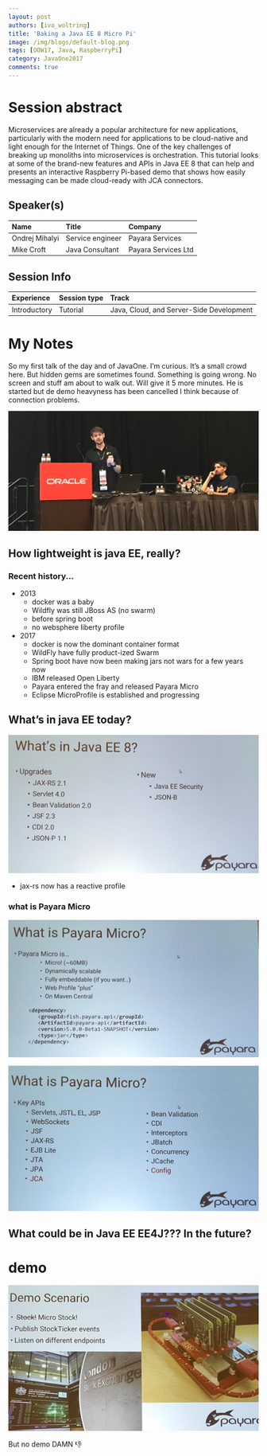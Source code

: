 ```yaml
---
layout: post
authors: [ivo_woltring]
title: 'Baking a Java EE 8 Micro Pi'
image: /img/blogs/default-blog.png
tags: [OOW17, Java, RaspberryPi]
category: JavaOne2017
comments: true
---
```


# Session abstract

Microservices are already a popular architecture for new applications, particularly with the modern need for applications to be cloud-native and light enough for the Internet of Things. One of the key challenges of breaking up monoliths into microservices is orchestration. This tutorial looks at some of the brand-new features and APIs in Java EE 8 that can help and presents an interactive Raspberry Pi-based demo that shows how easily messaging can be made cloud-ready with JCA connectors.
<!--more-->
## Speaker(s)

|Name|Title|Company|
|:---|:---|:---|
|Ondrej Mihalyi|Service engineer|Payara Services|
|Mike Croft|Java Consultant|Payara Services Ltd|


## Session Info

| Experience | Session type | Track  |
|:-----------|:-------------|:-------|
| Introductory | Tutorial | Java, Cloud, and Server-Side Development |

# My Notes

So my first talk of the day and of JavaOne. I’m curious. It’s a small crowd here.  But hidden gems are sometimes found.  Something is going wrong. No screen and stuff am about to walk out. Will give it 5 more minutes. 
He is started but de demo heavyness has been cancelled I think because of connection problems. 

![baking a java ee 8 micro pi](/img/blogs/2017/baking-a-java-ee-8-micro-pi/TUT2112__baking-a-java-ee-8-micro-pi.jpg)

## How lightweight is java EE, really?
###  Recent history...

* 2013
	* docker was a baby
	* Wildfly was still JBoss AS (no swarm)
	* before spring boot
	* no websphere liberty profile
* 2017
	* docker is now the dominant container format
	* WildFly have fully product-ized Swarm
	* Spring boot have now been making jars not wars for a few years now 
	* IBM released Open Liberty 
	* Payara entered the fray and released Payara Micro
	* Eclipse MicroProfile is established and progressing

## What’s in java EE today?

![baking a java ee 8 micro pi](/img/blogs/2017/baking-a-java-ee-8-micro-pi/TUT2112__baking-a-java-ee-8-micro-pi_2.jpg)

* jax-rs now has a reactive profile

### what is Payara Micro

![baking a java ee 8 micro pi](/img/blogs/2017/baking-a-java-ee-8-micro-pi/TUT2112__baking-a-java-ee-8-micro-pi_3.jpg)

![baking a java ee 8 micro pi](/img/blogs/2017/baking-a-java-ee-8-micro-pi/TUT2112__baking-a-java-ee-8-micro-pi_4.jpg)


## What could be in Java EE EE4J??? In the future?

# demo

![baking a java ee 8 micro pi](/img/blogs/2017/baking-a-java-ee-8-micro-pi/TUT2112__baking-a-java-ee-8-micro-pi_6.jpg)

But no demo DAMN
👎